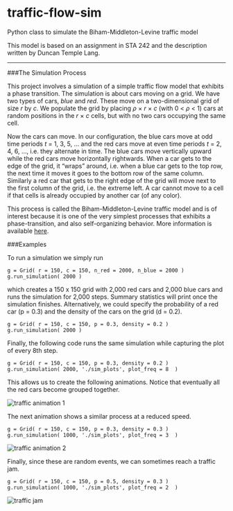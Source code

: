# traffic-flow-sim
Python class to simulate the Biham-Middleton-Levine traffic model

This model is based on an assignment in STA 242 and the description written by Duncan Temple Lang.

<hr>

###The Simulation Process

This project involves a simulation of a simple traffic flow model that exhibits a phase transition. The simulation is about cars moving on a grid. We have two types of cars, _blue_ and _red_. These move on a two-dimensional grid of size _r_ by _c_. We populate the grid by placing _ρ_ × _r_ × _c_ (with 0 < _ρ_ < 1) cars at random positions in the _r_ × _c_ cells, but with no two cars occupying the same cell. 
Now the cars can move. In our configuration, the blue cars move at odd time periods _t_ = 1, 3, 5, ... and the red cars move at even time periods _t_ = 2, 4, 6, ..., i.e. they alternate in time. The blue cars move vertically upward while the red cars move horizontally rightwards. When a car gets to the edge of the grid, it “wraps” around, i.e. when a blue car gets to the top row, the next time it moves it goes to the bottom row of the same column. Similarly a red car that gets to the right edge of the grid will move next to the first column of the grid, i.e. the extreme left. A car cannot move to a cell if that cells is already occupied by another car (of any color).
This process is called the Biham-Middleton-Levine traffic model and is of interest because it is one of the very simplest processes that exhibits a phase-transition, and also self-organizing behavior. More information is available <a href="https://en.wikipedia.org/wiki/Biham%E2%80%93Middleton%E2%80%93Levine_traffic_model">here</a>.

###Examples

To run a simulation we simply run 

<pre><code>g = Grid( r = 150, c = 150, n_red = 2000, n_blue = 2000 )
g.run_simulation( 2000 )
</code></pre>

which creates a 150 x 150 grid with 2,000 red cars and 2,000 blue cars and runs the simulation for 2,000 steps. Summary statistics will print once the simulation finishes. Alternatively, we could specify the probability of a red car (p = 0.3) and the density of the cars on the grid (d = 0.2).

<pre><code>g = Grid( r = 150, c = 150, p = 0.3, density = 0.2 )
g.run_simulation( 2000 )
</code></pre>

Finally, the following code runs the same simulation while capturing the plot of every 8th step.

<pre><code>g = Grid( r = 150, c = 150, p = 0.3, density = 0.2 )
g.run_simulation( 2000, './sim_plots', plot_freq = 8  )
</code></pre>

This allows us to create the following animations. Notice that eventually all the red cars become grouped together.

<img src="./images/traffic_sim_1.gif" alt="traffic animation 1">

The next animation shows a similar process at a reduced speed.

<pre><code>g = Grid( r = 150, c = 150, p = 0.3, density = 0.3 )
g.run_simulation( 1000, './sim_plots', plot_freq = 3  )
</code></pre>

<img src="./images/traffic_sim_2.gif" alt="traffic animation 2">

Finally, since these are random events, we can sometimes reach a traffic jam.

<pre><code>g = Grid( r = 150, c = 150, p = 0.5, density = 0.3 )
g.run_simulation( 1000, './sim_plots', plot_freq = 2  )
</code></pre>

<img src="./images/traffic_jam.gif" alt="traffic jam">